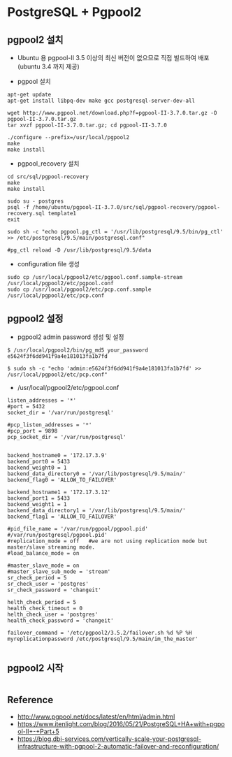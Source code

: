 # PostgreSQL + Pgpool2

## pgpool2 설치
- Ubuntu 용 pgpool-II 3.5 이상의 최신 버전이 없으므로 직접 빌드하여 배포(ubuntu 3.4 까지 제공)

- pgpool 설치
```
apt-get update
apt-get install libpq-dev make gcc postgresql-server-dev-all

wget http://www.pgpool.net/download.php?f=pgpool-II-3.7.0.tar.gz -O pgpool-II-3.7.0.tar.gz
tar xvzf pgpool-II-3.7.0.tar.gz; cd pgpool-II-3.7.0

./configure --prefix=/usr/local/pgpool2
make
make install
```

- pgpool_recovery 설치
```
cd src/sql/pgpool-recovery
make
make install

sudo su - postgres
psql -f /home/ubuntu/pgpool-II-3.7.0/src/sql/pgpool-recovery/pgpool-recovery.sql template1
exit

sudo sh -c "echo pgpool.pg_ctl = '/usr/lib/postgresql/9.5/bin/pg_ctl' >> /etc/postgresql/9.5/main/postgresql.conf"

#pg_ctl reload -D /usr/lib/postgresql/9.5/data
```

- configuration file 생성
```
sudo cp /usr/local/pgpool2/etc/pgpool.conf.sample-stream /usr/local/pgpool2/etc/pgpool.conf
sudo cp /usr/local/pgpool2/etc/pcp.conf.sample /usr/local/pgpool2/etc/pcp.conf
```

## pgpool2 설정
- pgpool2 admin password 생성 및 설정
```
$ /usr/local/pgpool2/bin/pg_md5 your_password
e5624f3f6dd941f9a4e181013fa1b7fd

$ sudo sh -c "echo 'admin:e5624f3f6dd941f9a4e181013fa1b7fd' >> /usr/local/pgpool2/etc/pcp.conf"
```

- /usr/local/pgpool2/etc/pgpool.conf
```
listen_addresses = '*'
#port = 5432
socket_dir = '/var/run/postgresql'

#pcp_listen_addresses = '*'
#pcp_port = 9898
pcp_socket_dir = '/var/run/postgresql'


backend_hostname0 = '172.17.3.9'
backend_port0 = 5433
backend_weight0 = 1
backend_data_directory0 = '/var/lib/postgresql/9.5/main/'
backend_flag0 = 'ALLOW_TO_FAILOVER'

backend_hostname1 = '172.17.3.12'
backend_port1 = 5433
backend_weight1 = 1
backend_data_directory1 = '/var/lib/postgresql/9.5/main/'
backend_flag1 = 'ALLOW_TO_FAILOVER'

#pid_file_name = '/var/run/pgpool/pgpool.pid' #/var/run/postgresql/pgpool.pid'
#replication_mode = off   #we are not using replication mode but master/slave streaming mode.
#load_balance_mode = on

#master_slave_mode = on
#master_slave_sub_mode = 'stream'
sr_check_period = 5
sr_check_user = 'postgres'
sr_check_password = 'changeit'

helth_check_period = 5
health_check_timeout = 0
helth_check_user = 'postgres'
health_check_password = 'changeit'

failover_command = '/etc/pgpool2/3.5.2/failover.sh %d %P %H myreplicationpassword /etc/postgresql/9.5/main/im_the_master'


```

## pgpool2 시작
```
```

## Reference
- http://www.pgpool.net/docs/latest/en/html/admin.html
- https://www.itenlight.com/blog/2016/05/21/PostgreSQL+HA+with+pgpool-II+-+Part+5
- https://blog.dbi-services.com/vertically-scale-your-postgresql-infrastructure-with-pgpool-2-automatic-failover-and-reconfiguration/
